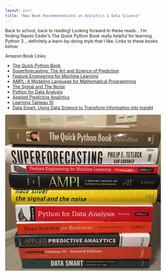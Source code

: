 ```yaml
---
layout: post
title: "New Book Recommendations on Analytics & Data Science"
---
```


Back to school, back to reading! Looking forward to these reads... I’m finding Naomi Ceder’s The Quick Python Book really helpful for learning Python 3... definitely a learn-by-doing style that I like. Links to these books below:

Amazon Book Links:
* [The Quick Python Book](https://www.amazon.com/Quick-Python-Book-Naomi-Ceder/dp/1617294039/ref=sr_1_1?crid=1XA1WUL4XS24A&keywords=the+quick+python+book&qid=1553225927&s=gateway&sprefix=the+quick+puthon%2Caps%2C323&sr=8-1)
* [Superforecasting: The Art and Science of Prediction](https://www.amazon.com/Superforecasting-Science-Prediction-Philip-Tetlock/dp/0804136718/ref=sr_1_1?crid=31R74WFTPQCKS&keywords=superforecasting+the+art+and+science+of+prediction&qid=1553226106&s=gateway&sprefix=superforecasting%2Caps%2C245&sr=8-1)
* [Feature Engineering for Machine Learning](https://www.amazon.com/Feature-Engineering-Machine-Learning-Principles/dp/1491953241/ref=sr_1_2?crid=2QF2MATSD4U5Z&keywords=feature+engineering+for+machine+learning&qid=1553226159&s=gateway&sprefix=feature+engine%2Caps%2C240&sr=8-2)
* [AMPL: A Modeling Language for Mathematical Programming](https://www.amazon.com/AMPL-Modeling-Language-Mathematical-Programming/dp/0534388094/ref=sr_1_2?keywords=ampl&qid=1553226189&s=gateway&sr=8-2)
* [The Signal and The Noise](https://www.amazon.com/Signal-Noise-Many-Predictions-Fail-but/dp/0143125087/ref=sr_1_1?crid=YURFZ2KZX7CD&keywords=the+signal+and+the+noise+nate+silver&qid=1553226210&s=gateway&sprefix=the+signal+and+%2Caps%2C446&sr=8-1)
* [Python for Data Analysis](https://www.amazon.com/Python-Data-Analysis-Wrangling-IPython/dp/1491957662/ref=sr_1_3?keywords=python+for+data+analysis&qid=1553226237&s=gateway&sr=8-3)
* [Applied Predictive Analytics](https://www.amazon.com/Applied-Predictive-Analytics-Dean-Abbott/dp/1118727967/ref=sr_1_1?crid=NMRPT6BR2NLS&keywords=applied+predictive+analytics&qid=1553226294&s=gateway&sprefix=applied+predict%2Caps%2C227&sr=8-1)
* [Learning Tableau 10](https://www.amazon.com/Learning-Tableau-10-Intelligence-visualization/dp/178646635X/ref=sr_1_3?crid=1WAYW623ZLKD7&keywords=learning+tableau+10&qid=1553226313&s=gateway&sprefix=learning+tablea%2Caps%2C214&sr=8-3)
* [Data Smart: Using Data Science to Transform Information into Insight](https://www.amazon.com/Data-Smart-Science-Transform-Information/dp/111866146X/ref=sr_1_1?keywords=data+smart&qid=1553226341&s=gateway&sr=8-1)

![](https://raw.githubusercontent.com/JavOrraca/Home/gh-pages/assets/img/Books.jpg)
